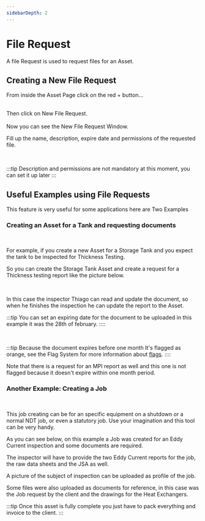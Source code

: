 ```yaml
---
sidebarDepth: 2
---
```


# File Request

A file Request is used to request files for an Asset.   <!--  It's very easy to create a File Request. Click [here](/FileRequests.html#creating-a-new-file-request). to know how. -->

## Creating a New File Request

From inside the Asset Page click on the red + button...

<template>
    <br>
    <v-card>
        <br>
            <center>
            <img src="./Resources/Documents/NewDocumentPlus.png">
            </center>
        <br>
    </v-card>
</template>

<br>
Then click on New File Request.
<br>

<template>
    <br>
    <v-card>
        <br>
            <center>
            <img src="./Resources/Documents/NewDocumentNewDoc.png">
            </center>
        <br>
    </v-card>
</template>

<br>
Now you can see the New File Request Window.

Fill up the name, description, expire date and permissions of the requested file.

<br>

<template>
    <br>
    <v-card>
        <br>
            <center>
            <img src="./Resources/Documents/NewFileRequest.png">
            </center>
        <br>
    </v-card>
</template>

:::tip
Description and permissions are not mandatory at this moment, you can set it up later
:::

## Useful Examples using File Requests 

This feature is very useful for some applications here are Two Examples


### Creating an Asset for a Tank and requesting documents
<br>

For example, if you create a new Asset for a Storage Tank and you expect the tank to be inspected for Thickness Testing.

So you can create the Storage Tank Asset and create a request for a Thickness testing report like the picture below.

<template>
    <br>
    <v-card>
        <br>
            <center>
            <img src="./Resources/Documents/NewFileRequest-tank.png">
            </center>
        <br>
    </v-card>
</template>

<br>

In this case the inspector Thiago can read and update the document, so when he finishes the inspection he can update the report to the Asset.

:::tip
You can set an expiring date for the document to be uploaded in this example it was the 28th of february.
::::

<template>
    <br>
    <v-card>
        <br>
            <center>
            <img src="./Resources/Documents/NewFileRequest-tank-flag.png">
            </center>
        <br>
    </v-card>
</template>

<br>

:::tip
Because the document expires before one month It's flagged as orange, see the Flag System for more information about [flags](/Flag/).
::::

Note that there is a request for an MPI report as well and this one is not flagged because it doesn't expire within one month period.

### Another Example: Creating a Job

<br>

This job creating can be for an specific equipment on a shutdown or a normal NDT job, or even a statutory job. Use your imagination and this tool can be very handy.

As you can see below, on this example a Job was created for an Eddy Current inspection and some documents are required.

The inspector will have to provide the two Eddy Current reports for the job, the raw data sheets and the JSA as well.

A picture of the subject of inspection can be uploaded as profile of the job.

Some files were also uploaded as documents for reference, in this case was the Job request by the client and the drawings for the Heat Exchangers.

<template>
    <br>
    <v-card>
        <br>
            <center>
            <img src="./Resources/Documents/Job.png">
            </center>
        <br>
    </v-card>
</template>

:::tip
Once this asset is fully complete you just have to pack everything and invoice to the client.
:::